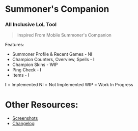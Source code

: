 # Summoner's Companion
### All Inclusive LoL Tool
> Inspired From Mobile Summoner's Companion

Features:
* Summoner Profile & Recent Games - NI
* Champion Counters, Overview, Spells - I
* Champion Skins - WIP
* Ping Check - I
* Items - I

I = Implemented
NI = Not Implemented
WIP = Work In Progress

# Other Resources:

* [Screenshots](/Screenshots.md)
* [Changelog](/Changelog.md)

